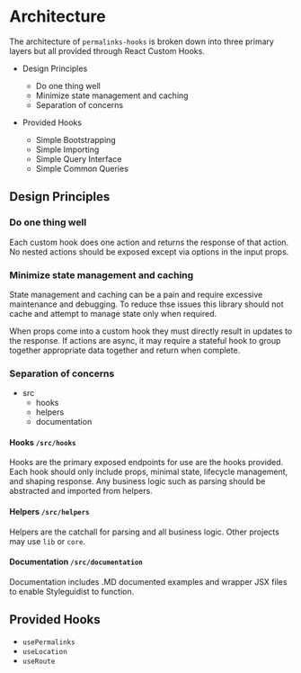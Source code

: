 # Architecture

The architecture of `permalinks-hooks` is broken down into three primary layers but all provided through React Custom Hooks.

- Design Principles
  - Do one thing well
  - Minimize state management and caching
  - Separation of concerns

- Provided Hooks
  - Simple Bootstrapping
  - Simple Importing
  - Simple Query Interface
  - Simple Common Queries

## Design Principles

### Do one thing well

Each custom hook does one action and returns the response of that action. No nested actions should be exposed except via options in the input props.

### Minimize state management and caching

State management and caching can be a pain and require excessive maintenance and debugging. To reduce thse issues this library should not cache and attempt to manage state only when required.

When props come into a custom hook they must directly result in updates to the response. If actions are async, it may require a stateful hook to group together appropriate data together and return when complete.

### Separation of concerns

- src
  - hooks
  - helpers
  - documentation

#### Hooks `/src/hooks`

Hooks are the primary exposed endpoints for use are the hooks provided. Each hook should only include props, minimal state, lifecycle management, and shaping response. Any business logic such as parsing should be abstracted and imported from helpers.

#### Helpers `/src/helpers`

Helpers are the catchall for parsing and all business logic. Other projects may use `lib` or `core`.

#### Documentation `/src/documentation`

Documentation includes .MD documented examples and wrapper JSX files to enable Styleguidist to function.

## Provided Hooks

- `usePermalinks`
- `useLocation`
- `useRoute`